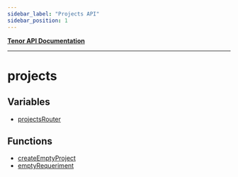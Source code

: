 ```yaml
---
sidebar_label: "Projects API"
sidebar_position: 1
---
```


[**Tenor API Documentation**](../README.md)

***

# projects

## Variables

- [projectsRouter](variables/projectsRouter.md)

## Functions

- [createEmptyProject](functions/createEmptyProject.md)
- [emptyRequeriment](functions/emptyRequeriment.md)
